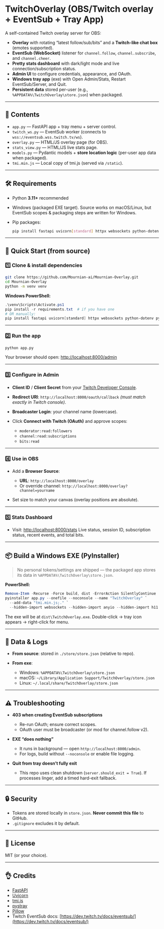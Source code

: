 # TwitchOverlay (OBS/Twitch overlay + EventSub + Tray App)

A self-contained Twitch overlay server for OBS:

* **Overlay** with rotating “latest follow/sub/bits” and a **Twitch-like chat box** (emotes supported).
* **EventSub (WebSocket)** listener for `channel.follow`, `channel.subscribe`, and `channel.cheer`.
* **Pretty stats dashboard** with dark/light mode and live connection/subscription status.
* **Admin UI** to configure credentials, appearance, and OAuth.
* **Windows tray app** (exe) with Open Admin/Stats, Restart EventSub/Server, and Quit.
* **Persistent data** stored per-user (e.g., `%APPDATA%\TwitchOverlay\store.json`) when packaged.

---

## 📂 Contents

* `app.py` — FastAPI app + tray menu + server control.
* `twitch_ws.py` — EventSub worker (connects to `wss://eventsub.wss.twitch.tv/ws`).
* `overlay.py` — HTML/JS overlay page (for OBS).
* `stats_view.py` — HTML/JS live stats page.
* `models.py` — Pydantic models + **store location logic** (per-user app data when packaged).
* `tmi.min.js` — Local copy of tmi.js (served via `/static`).

---

## 🛠 Requirements

* Python **3.11+** recommended
* Windows (packaged EXE target). Source works on macOS/Linux, but EventSub scopes & packaging steps are written for Windows.
* Pip packages:

  ```bash
  pip install fastapi uvicorn[standard] httpx websockets python-dotenv pydantic pystray pillow
  ```

---

## 🚀 Quick Start (from source)

### 1️⃣ Clone & install dependencies

```bash
git clone https://github.com/Mournian-ai/Mournian-Overlay.git
cd Mournian-Overlay
python -m venv venv
```

**Windows PowerShell:**

```powershell
.\venv\Scripts\Activate.ps1
pip install -r requirements.txt  # if you have one
# OR manually:
pip install fastapi uvicorn[standard] httpx websockets python-dotenv pydantic pystray pillow
```

---

### 2️⃣ Run the app

```bash
python app.py
```

Your browser should open: [http://localhost:8000/admin](http://localhost:8000/admin)

---

### 3️⃣ Configure in Admin

* **Client ID** / **Client Secret** from your [Twitch Developer Console](https://dev.twitch.tv/console/apps).
* **Redirect URI**: `http://localhost:8000/oauth/callback` *(must match exactly in Twitch console)*.
* **Broadcaster Login**: your channel name (lowercase).
* Click **Connect with Twitch (OAuth)** and approve scopes:

  * `moderator:read:followers`
  * `channel:read:subscriptions`
  * `bits:read`

---

### 4️⃣ Use in OBS

* Add a **Browser Source**:

  * **URL**: `http://localhost:8000/overlay`
  * Or override channel: `http://localhost:8000/overlay?channel=yourname`
* Set size to match your canvas (overlay positions are absolute).

---

### 5️⃣ Stats Dashboard

* Visit: [http://localhost:8000/stats](http://localhost:8000/stats)
  Live status, session ID, subscription status, recent events, and total bits.

---

## 📦 Build a Windows EXE (PyInstaller)

> No personal tokens/settings are shipped — the packaged app stores its data in `%APPDATA%\TwitchOverlay\store.json`.

**PowerShell:**

```powershell
Remove-Item -Recurse -Force build, dist -ErrorAction SilentlyContinue
pyinstaller app.py --onefile --noconsole --name "TwitchOverlay" `
  --add-data "tmi.min.js;." `
  --hidden-import websockets --hidden-import anyio --hidden-import h11
```

The exe will be at `dist\TwitchOverlay.exe`.
Double-click → tray icon appears → right-click for menu.

---

## 📁 Data & Logs

* **From source**: stored in `./store/store.json` (relative to repo).
* **From exe**:

  * Windows: `%APPDATA%\TwitchOverlay\store.json`
  * macOS: `~/Library/Application Support/TwitchOverlay/store.json`
  * Linux: `~/.local/share/TwitchOverlay/store.json`

---

## ⚠ Troubleshooting

* **403 when creating EventSub subscriptions**

  * Re-run OAuth; ensure correct scopes.
  * OAuth user must be broadcaster (or mod for channel.follow v2).
* **EXE “does nothing”**

  * It runs in background — open `http://localhost:8000/admin`.
  * For logs, build without `--noconsole` or enable file logging.
* **Quit from tray doesn’t fully exit**

  * This repo uses clean shutdown (`server.should_exit = True`).
    If processes linger, add a timed hard-exit fallback.

---

## 🔒 Security

* Tokens are stored locally in `store.json`.
  **Never commit this file** to GitHub.
* `.gitignore` excludes it by default.

---

## 📜 License

MIT (or your choice).

---

## 👌 Credits

* [FastAPI](https://fastapi.tiangolo.com/)
* [Uvicorn](https://www.uvicorn.org/)
* [tmi.js](https://tmijs.com/)
* [pystray](https://github.com/moses-palmer/pystray)
* [Pillow](https://python-pillow.org/)
* Twitch EventSub docs: [https://dev.twitch.tv/docs/eventsub/](https://dev.twitch.tv/docs/eventsub/)
